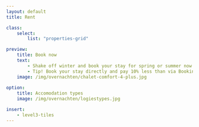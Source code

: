 ```yaml
---
layout: default
title: Rent

class:
    select: 
        list: "properties-grid"

preview:
    title: Book now
    text: 
        - Shake off winter and book your stay for spring or summer now. This beautiful prospect is sure to give you extra energy in these dark months.
        - Tip! Book your stay directly and pay 10% less than via Booking or AirBnB.
    image: /img/overnachten/chalet-comfort-4-plus.jpg
        
option:
    title: Accomodation types
    image: /img/overnachten/logiestypes.jpg

insert:
    - level3-tiles
---
```

